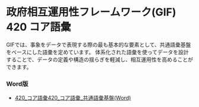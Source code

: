 # 政府相互運用性フレームワーク(GIF)  420 コア語彙

GIFでは、事象をデータで表現する際の最も基本的な要素として、共通語彙基盤をベースにした語彙を定めています。
体系化された語彙を使ってデータを設計することで、データの定義や構造の揺らぎを軽減し、相互運用性を高めることができます。

<!-- * [420_コア語彙420_コア語彙_共通語彙基盤](md/420_core_vocabulary.md) -->


### Word版

* [420_コア語彙420_コア語彙_共通語彙基盤(Word)](docx/420_コア語彙_共通語彙基盤.docx)
